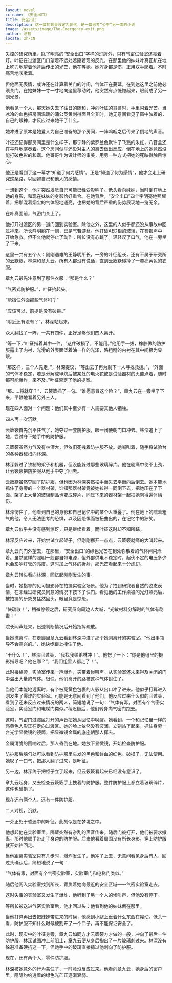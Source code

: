 ```yaml
---
layout: novel
cc-name: 《安全出口》
title: 安全出口
description: 这一篇的背景设定为现代，是一篇思考“公平”另一面的小说
image: /assets/image/The-Emergency-exit.png
author: 法拉
locate: zh-CN
---
```

失控的研究所里，除了明亮的“安全出口”字样的灯牌外，只有气密试验室还亮着灯。叶征在过渡区门口望着不远处若隐若现的反光，在那里他的妹妹叶真正趴在地上吃力地望着他背后传出的光芒，他在等她。她浑身都是伤，正用双手爬着。不时痛苦地咳嗽着。

但他面无表情，或许还在计算着关门的时间，气体正在蔓延，在到达这里之前他必须关门。在她妹妹一寸一寸地向这里移动时，他突然有点恍惚起来，眼前成了另一副光景。

他看见一个人，那天她失去了往日的随和，冲向叶征的哥哥时，手里闪着光芒。当冰冷的血色把房间温暖的蒲公英黄刺得面目全非时，她无意间看见了窗中映着的，自己的眼神，才反应过来她干了什么。

她冲进了原本是她爱人为自己准备的那个房间，一阵呜咽之后传来了倒地的声音。

叶征还记得那房间里是什么样子，那宁静的紫罗兰色默许了飞溅的朱红，八音盒还在平静地演奏着。这个房间似乎还没对主人的离去做出反应，倒在地上的她竟然没能打破色彩的和谐。他哥哥作为设计师的审美，用另一种方式把她的死映得触目惊心。

他正是看到了这一幕才“知道了何为感情”。正是“知道了何为感情”，他才会走上研究这条路，以回避自己和他人的感情。

一想到这个，他才突然发觉自己可能已经受影响了。低头看向妹妹，当时倒在地上她的身影，和现在妹妹的身影恰好重合。在她背后，“安全出口”四个字明亮地照耀着，把那混着烟尘的气体照地通亮，也把她的背后严重的伤势展现地一览无余。

在叶真面前，气密门关上了。

他打开过渡区的另一道门回到实验室。除他之外，这里的人似乎都还没从事故中回过神来。所长静明躺在一侧，已是气若游丝。他打破AED柜的玻璃，在警报声中开始急救。但不久他就停止了动作：所长没有心跳了。轻轻叹了口气，他在一旁坐了下来。

这里一共有五个人：刚刚遇难的王静明所长，一旁的叶征组长，还有不属于研究所的云簌簌，林深和章九云。所有人都没有说话，直到云簌簌碰掉了一套亮黄色的衣服。

章九云最先注意到了那件衣服：“那是什么？”

“气密式防护服。”，叶征抬起头。

“能挡住外面那些气体吗？”

“应该可以，前提是没有破损。”

“附近还有没有？”，林深站起来。

众人翻找了一阵，一共有四件，正好足够他们四人离开。

“等一下，”叶征指着其中一件，“这件破损了，不能用。”他用手一拨，橡胶做的防护服露出了内衬，光滑的外表面泛着油一样的光泽，略粗糙的内衬在其中间极为显眼。

“那这样，三个人先走，”，林深提议，“等出去了再为剩下一人寻找救援。”，“外面的气体不稳定，若是分解成甲烷后被某处的电火花或是试验器材的火苗点着，随时都可能爆炸，来不及。”叶征否定了他的提案。

“那……将就穿？”，云簌簌插了一句。“谁愿意冒这个险？”，章九云在一旁坐了下来，平静地看着另外三人。

现在四人面对一个问题：他们其中至少有一人需要其他人牺牲。

四人再一次沉默。

云簌簌首先沉不住气了，她夺过一套防护服，眼一闭便朝门口冲去。林深追上了她，尝试夺下她手中的防护服。

云簌簌虽然力气没有林深大，但依旧死拽着防护服不放。她喊叫着，随手将试验台的各种器械扫向林深。

林深躲过了铁制的架子和机器，但没能躲过那些玻璃碎片。他在剧痛中使不上劲，让云簌簌把防护服从他手中夺了回去。

云簌簌虽然夺回了防护服，但也因为林深突然松手而失去平衡向后倒去。她本能地抓住了身旁的一个器材架，谁知那器材架竟被她拉得一同倒下去，把她压在了下面。架子上大量的玻璃制品也变成碎片，同压下来的器材架一起把她刺得遍体鳞伤。

林深愣住了，他看到自己的身影和自己记忆中的某个人重叠了。倒在地上的喘着粗气的他，令人无法思考的恐惧，以及因恐惧而被扭曲出的，在记忆中的狞笑。

章九云似乎并没有感到惊讶，只是继续看着。而叶征这时却不知所踪。

林深反应过来，开始尝试立起架子。但刚刚挪开一点点，云簌簌就痛的大叫起来。

章九云向门外望去，在那里，“安全出口”的绿色光芒在到处弥散着的气体间闪烁着。虽然这样的照明一般都自带电源，但外部供电不稳定时，起伏不定的电压多少也会影响灯管的亮度。这时加上气体的折射，那光芒看起来十分虚幻。

章九云转头看向林深，回忆起刚刚发生的事。

当时，她指导的见习摄影师在拍摄实验室场景。他为了拍到研究者自然的姿态表情，在未经过研究员同意的情况下按下了快门。看见他的工作桌被闪光灯照亮后，被拍摄的研究员猛然回头，眼里竟是惊恐。

“快疏散！”，稍微停顿之后，研究员向周边人大喊，“光敏材料分解时的气体有剧毒！“

院长闻声赶来，迅速判断情况后开始指挥疏散。

当她撤离时，在走廊里章九云看到林深冲进了那个她刚离开的实验室。“他出事领导不会高兴的。”，她快步跟上拽住了他。

“干什么！”，林深回过头，“我找我弟弟林冲！”。他愣了一下：“你是他组里的摄影指导吧？他在哪？”，“我们组里人都走了！”。

此时楼梯旁，实验室传来一声爆炸，夹带着惨叫声。从实验室还未来得及关闭的门中溢出大量的气体。很快，他们离开的路被这种气体封住了。

当他们本能地远离时，有个被亮黄色包裹的人影从出口冲了进来。他似乎打算进入刚发生了爆炸的实验室。可能是无意间看到了他们，他反应过来什么似的回过头，看到了还未反应过来情况的两人，简短地说了一句：“气体有毒，对面有个气密实验室，实验室门和电梯门类似。”稍迟疑后，他们转身向气密门跑去。

这时，气密门过渡区打开的声音把她从回忆中唤醒。她看到，一个和记忆里一样的亮黄色人影正在走向过渡区。她的脸上依然没有波澜，立刻站了起来，抓住身旁一台光学显微镜的镜筒，把显微镜金属的底座朝那人挥去。

金属清脆的回响过后，那人昏倒在地。她放下显微镜，开始检查防护服。

防护服后脑勺处可以看到防护服里头发的黑色和鲜血的红色。破损了，无法使用。她叹了一口气，把那人翻了过来，是叶征。

另一边，林深终于把柜子立了起来，但云簌簌看起来已经没有意识了。

章九云起身，又去检查云簌簌手上拽着的防护服。整件防护服上都立着玻璃碎片，这件也破损了。

现在还有两个人，还有一件防护服。

二人对视，沉默。

一旁正处于昏迷中的叶征，此刻似是在梦境之中。

他想起他在实验室里，隔壁突然有杂乱的声音传来。随后门被打开，他们被要求撤离，那时他顺手带走了身边的防护服。后来他看着周围没有所长身影，穿上防护服就开始往回走。

当他距离实验室只有几步时，爆炸发生了。他冲了上去，无意间看见身后有人，回过头确认后，简短地说了一句：

“气体有毒，对面有个气密实验室，实验室门和电梯门类似。”

随后他闯入实验室找到所长，背负着她向最近的安全区域——气密实验室走去。

这时失事的实验室又发生了爆炸，他听到了另一个人的惨叫声，但他没有停下。

等所长被送进气密实验室后，他才回过头：他看到他的妹妹倒在那里。

当他打算再出去把妹妹带进来的时候，他感到小腿上垂着什么东西在晃动。低头一看，防护服不知什么时候被割开了一个口子，再不能保证安全了。

此时，现实中的叶征身旁，章九云如同方才云簌簌方才做的一般，冲向了最后一件防护服。林深试图冲上前阻止，章九云便从身后掏出了一片玻璃刺过来。林深没有躲避准备硬抗这一下，但她手中的玻璃直接掠过他刺向了防护服。

现在，还有两个人，零件防护服。

林深被她意外的行为蒙住了，一时竟没反应过来。他看向章九云，她身后的窗户里，隐隐约约透着的绿色光芒正逐渐衰弱。
